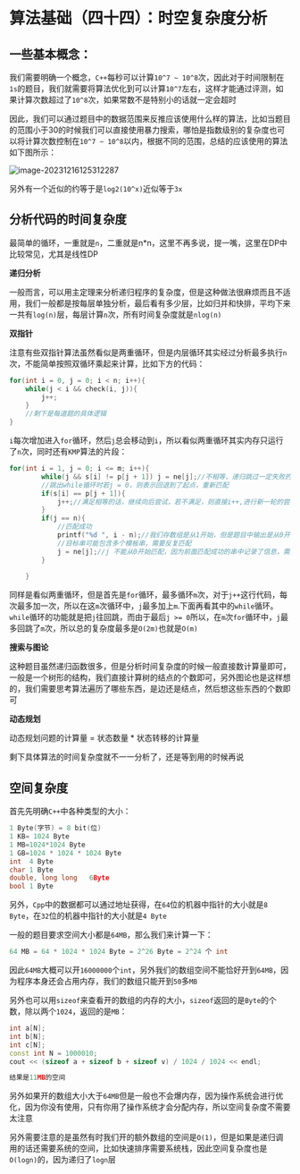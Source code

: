 # 算法基础（四十四）：时空复杂度分析

## 一些基本概念：

我们需要明确一个概念，`C++`每秒可以计算`10^7 ~ 10^8`次，因此对于时间限制在`1s`的题目，我们就需要将算法优化到可以计算`10^7`左右，这样才能通过评测，如果计算次数超过了`10^8`次，如果常数不是特别小的话就一定会超时

因此，我们可以通过题目中的数据范围来反推应该使用什么样的算法，比如当题目的范围小于30的时候我们可以直接使用暴力搜索，哪怕是指数级别的复杂度也可以将计算次数控制在`10^7 ~ 10^8`以内，根据不同的范围，总结的应该使用的算法如下图所示：

![image-20231216125312287](https://typora-1310242472.cos.ap-nanjing.myqcloud.com/typora_img/image-20231216125312287.png)

另外有一个近似的约等于是`log2(10^x)`近似等于`3x`

## 分析代码的时间复杂度

最简单的循环，一重就是`n`，二重就是n*n，这里不再多说，提一嘴，这里在DP中比较常见，尤其是线性DP

**递归分析**

 一般而言，可以用主定理来分析递归程序的复杂度，但是这种做法很麻烦而且不适用，我们一般都是按每层单独分析，最后看有多少层，比如归并和快排，平均下来一共有`log(n)`层，每层计算`n`次，所有时间复杂度就是`nlog(n)`

**双指针**

注意有些双指针算法虽然看似是两重循环，但是内层循环其实经过分析最多执行`n`次，不能简单按照双循环乘起来计算，比如下方的代码：

```cpp
for(int i = 0, j = 0; i < n; i++){
    while(j < i && check(i, j)){
        j++;
    }
    //剩下是每道题的具体逻辑
}
```

`i`每次增加进入`for`循环，然后`j`总会移动到`i`，所以看似两重循环其实内存只运行了`n`次，同时还有`KMP`算法的片段：

```cpp
for(int i = 1, j = 0; i <= m; i++){
        while(j && s[i] != p[j + 1]) j = ne[j];//不相等，递归跳过一定失败的尝试，回退，重新匹配
        //跳出while循环时若j = 0，则表示回退到了起点，重新匹配
        if(s[i] == p[j + 1]){
            j++;//满足相等的话，继续向后尝试，若不满足，则直接i++,进行新一轮的尝试
        }
        if(j == n){
            //匹配成功
            printf("%d ", i - n);//我们存数组是从1开始，但是题目中输出是从0开始，所以不+1
            //目标串可能包含多个模板串，需要反复匹配
            j = ne[j];//j 不能从0开始匹配，因为前面匹配成功的串中记录了信息，需要回退到ne[j]
        }
        
    }
```

同样是看似两重循环，但是首先是`for`循环，最多循环`m`次，对于`j++`这行代码，每次最多加一次，所以在这`m`次循环中，`j`最多加上`m`.下面再看其中的`while`循环。`while`循环的功能就是把`j`往回跳，而由于最后`j >= 0`所以，在`m`次`for`循环中，`j`最多回跳了`m`次，所以总的复杂度最多是`O(2m)`也就是`O(m)`

**搜索与图论**

这种题目虽然递归函数很多，但是分析时间复杂度的时候一般直接数计算量即可，一般是一个树形的结构，我们直接计算树的结点的个数即可，另外图论也是这样想的，我们需要思考算法遍历了哪些东西，是边还是结点，然后想这些东西的个数即可

**动态规划**

动态规划问题的计算量 = 状态数量 * 状态转移的计算量

剩下具体算法的时间复杂度就不一一分析了，还是等到用的时候再说

## 空间复杂度

首先先明确`C++`中各种类型的大小：

```cpp
1 Byte(字节) = 8 bit(位)
1 KB= 1024 Byte
1 MB=1024*1024 Byte
1 GB=1024 * 1024 * 1024 Byte
int  4 Byte
char 1 Byte
double, long long   6Byte
bool 1 Byte
```

另外，`Cpp`中的数据都可以通过地址获得，在`64`位的机器中指针的大小就是`8 Byte`，在`32`位的机器中指针的大小就是`4 Byte`

一般的题目要求空间大小都是`64MB`，那么我们来计算一下：

```cpp
64 MB = 64 * 1024 * 1024 Byte = 2^26 Byte = 2^24 个 int
```

因此`64MB`大概可以开`16000000`个`int`，另外我们的数组空间不能恰好开到`64MB`，因为程序本身还会占用内存，我们的数组只能开到`50`多`MB`

另外也可以用`sizeof`来查看开的数组的内存的大小，`sizeof`返回的是`Byte`的个数，除以两个`1024`，返回的是`MB`：

```cpp
int a[N];
int b[N];
int c[N];
const int N = 1000010;
cout << (sizeof a + sizeof b + sizeof v) / 1024 / 1024 << endl;

结果是11MB的空间
```

另外如果开的数组大小大于`64MB`但是一般也不会爆内存，因为操作系统会进行优化，因为你没有使用，只有你用了操作系统才会分配内存，所以空间复杂度不需要太注意

另外需要注意的是虽然有时我们开的额外数组的空间是`O(1)`，但是如果是递归调用的话还需要系统的空间，比如快速排序需要系统栈，因此空间复杂度也是`O(logn)`的，因为递归了`logn`层
